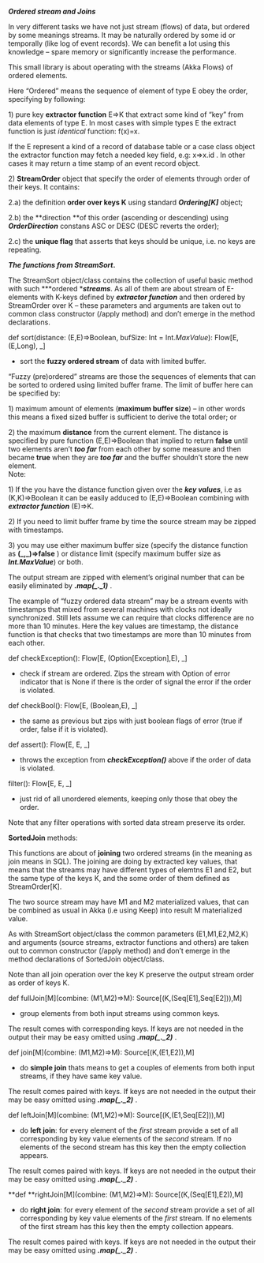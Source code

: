 ***Ordered stream and Joins***

In very different tasks we have not just stream (flows) of data, but
ordered by some meanings streams. It may be naturally ordered by some id
or temporally (like log of event records). We can benefit a lot using
this knowledge – spare memory or significantly increase the performance.

This small library is about operating with the streams (Akka Flows) of
ordered elements.

Here “Ordered” means the sequence of element of type E obey the order,
specifying by following:

1\) pure key **extractor function** E=&gt;K that extract some kind of
“key” from data elements of type E. In most cases with simple types E
the extract function is just *identical* function: f(x)=x.

If the E represent a kind of a record of database table or a case class
object the extractor function may fetch a needed key field, e.g:
x=&gt;x.id . In other cases it may return a time stamp of an event
record object.

2\) **StreamOrder** object that specify the order of elements through
order of their keys. It contains:

2.a) the definition **order over keys K** using standard
***Ordering\[K\]*** object;

2.b) the **direction **of this order (ascending or descending) using
***OrderDirection*** constans ASC or DESC (DESC reverts the order);

2.c) the **unique flag** that asserts that keys should be unique, i.e.
no keys are repeating.

***The functions from ****StreamSort*****.**

The StreamSort object/class contains the collection of useful basic
method with such ***ordered ****streams***. As all of them are about
stream of E-elements with K-keys defined by ***extractor function*** and
then ordered by StreamOrder over K – these parameters and arguments are
taken out to common class constructor (/apply method) and don’t emerge
in the method declarations.

def sort(distance: (E,E)=&gt;Boolean, bufSize: Int =
Int.*MaxValue*): Flow\[E, (E,Long), \_\]

- sort the **fuzzy ordered stream** of data with limited buffer.

“Fuzzy (pre)ordered” streams are those the sequences of elements that
can be sorted to ordered using limited buffer frame. The limit of buffer
here can be specified by:

1\) maximum amount of elements (**maximum buffer size**) – in other words
this means a fixed sized buffer is sufficient to derive the total order;
or

2\) the maximum **distance** from the current element. The distance is
specified by pure function (E,E)=&gt;Boolean that implied to return
**false** until two elements aren’t ***too far*** from each other by
some measure and then became **true** when they are ***too far*** and
the buffer shouldn’t store the new element.\
Note:

1\) If the you have the distance function given over the ***key
values***, i.e as (K,K)=&gt;Boolean it can be easily adduced to
(E,E)=&gt;Boolean combining with ***extractor function*** (E)=&gt;K.

2\) If you need to limit buffer frame by time the source stream may be
zipped with timestamps.

3\) you may use either maximum buffer size (specify the distance function
as **(\_,\_)=&gt;false** ) or distance limit (specify maximum buffer
size as ***Int.MaxValue***) or both.

The output stream are zipped with element’s original number that can be
easily eliminated by ***.map(\_.\_1)*** .

The example of “fuzzy ordered data stream” may be a stream events with
timestamps that mixed from several machines with clocks not ideally
synchronized. Still lets assume we can require that clocks difference
are no more than 10 minutes. Here the key values are timestamp, the
distance function is that checks that two timestamps are more than 10
minutes from each other.

def checkException(): Flow\[E, (Option\[Exception\],E), \_\]

- check if stream are ordered. Zips the stream with Option of error
indicator that is None if there is the order of signal the error if the
order is violated.

def checkBool(): Flow\[E, (Boolean,E), \_\]

- the same as previous but zips with just boolean flags of error (true
if order, false if it is violated).

def assert(): Flow\[E, E, \_\]

- throws the exception from ***checkException()*** above if the order of
data is violated.

filter(): Flow\[E, E, \_\]

- just rid of all unordered elements, keeping only those that obey the
order.

Note that any filter operations with sorted data stream preserve its
order.

**SortedJoin** methods:

This functions are about of **joining** two ordered streams (in the
meaning as join means in SQL). The joining are doing by extracted key
values, that means that the streams may have different types of elemtns
E1 and E2, but the same type of the keys K, and the some order of them
defined as StreamOrder\[K\].

The two source stream may have M1 and M2 materialized values, that can
be combined as usual in Akka (i.e using Keep) into result M materialized
value.

As with StreamSort object/class the common parameters (E1,M1,E2,M2,K)
and arguments (source streams, extractor functions and others) are taken
out to common constructor (/apply method) and don’t emerge in the method
declarations of SortedJoin object/class.

Note than all join operation over the key K preserve the output stream
order as order of keys K.

def fullJoin\[M\](combine: (M1,M2)=&gt;M):
Source\[(K,(Seq\[E1\],Seq\[E2\])),M\]

- group elements from both input streams using common keys.

The result comes with corresponding keys. If keys are not needed in the
output their may be easy omitted using ***.map(\_.\_****2****)*** .

def join\[M\](combine: (M1,M2)=&gt;M): Source\[(K,(E1,E2)),M\]

- do **simple join** thats means to get a couples of elements from both
input streams, if they have same key value.

The result comes paired with keys. If keys are not needed in the output
their may be easy omitted using ***.map(\_.\_****2****)*** .

def leftJoin\[M\](combine: (M1,M2)=&gt;M):
Source\[(K,(E1,Seq\[E2\])),M\]

- do **left join**: for every element of the *first* stream provide a
set of all corresponding by key value elements of the *second* stream.
If no elements of the second stream has this key then the empty
collection appears.

The result comes paired with keys. If keys are not needed in the output
their may be easy omitted using ***.map(\_.\_2)*** .

**def **rightJoin\[M\](combine: (M1,M2)=&gt;M):
Source\[(K,(Seq\[E1\],E2)),M\]

- do **right join**: for every element of the *second* stream provide a
set of all corresponding by key value elements of the *first* stream. If
no elements of the first stream has this key then the empty collection
appears.

The result comes paired with keys. If keys are not needed in the output
their may be easy omitted using ***.map(\_.\_2)*** .



